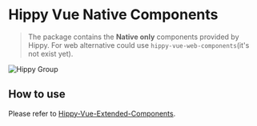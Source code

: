 # Hippy Vue Native Components

> The package contains the **Native only** components provided by Hippy.
> For web alternative could use `hippy-vue-web-components`(it's not exist yet).

![Hippy Group](https://img.shields.io/badge/group-Hippy-blue.svg)

## How to use

Please refer to [Hippy-Vue-Extended-Components](https://hippyjs.org/#/hippy-vue/external-components).
